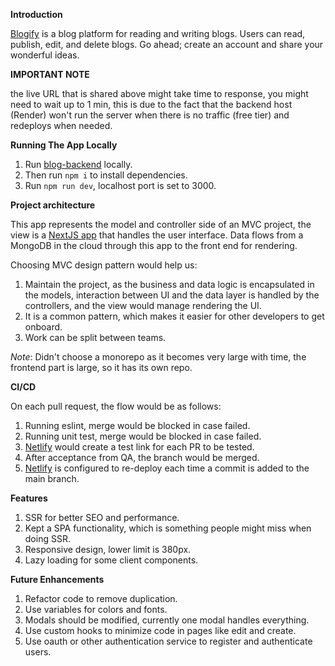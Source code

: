 **Introduction** 

[Blogify](https://blog-house.netlify.app/) is a blog platform for reading and writing blogs. Users can read, publish, edit, and delete blogs. Go ahead; create an account and share your wonderful ideas.

**IMPORTANT NOTE**

the live URL that is shared above might take time to response, you might need to wait up to 1 min, this is due to the fact that the backend host (Render) won't run the server when there is no traffic (free tier) and redeploys when needed.

**Running The App Locally**
1. Run [blog-backend](https://github.com/MohammadAl-khatib/blog-backend) locally.
2. Then run `npm i` to install dependencies.
4. Run `npm run dev`, localhost port is set to 3000.


**Project architecture**

This app represents the model and controller side of an MVC project, the view is a [NextJS app](https://github.com/MohammadAl-khatib/blog-frontend) that handles the user interface. Data flows from a MongoDB in the cloud through this app to the front end for rendering.

Choosing MVC design pattern would help us:
1. Maintain the project, as the business and data logic is encapsulated in the models, interaction between UI and the data layer is handled by the controllers, and the view would manage rendering the UI.
2. It is a common pattern, which makes it easier for other developers to get onboard.
3. Work can be split between teams.

*Note*: Didn't choose a monorepo as it becomes very large with time, the frontend part is large, so it has its own repo.

**CI/CD**

On each pull request, the flow would be as follows:
1. Running eslint, merge would be blocked in case failed.
2. Running unit test, merge would be blocked in case failed.
3. [Netlify](https://www.netlify.com/) would create a test link for each PR to be tested.
4. After acceptance from QA, the branch would be merged.
5. [Netlify](https://www.netlify.com/) is configured to re-deploy each time a commit is added to the main branch.

**Features**
1. SSR for better SEO and performance.
2. Kept a SPA functionality, which is something people might miss when doing SSR.
3. Responsive design, lower limit is 380px.
4. Lazy loading for some client components.

**Future Enhancements**
1. Refactor code to remove duplication.
2. Use variables for colors and fonts.
3. Modals should be modified, currently one modal handles everything.
4. Use custom hooks to minimize code in pages like edit and create.
5. Use oauth or other authentication service to register and authenticate users.